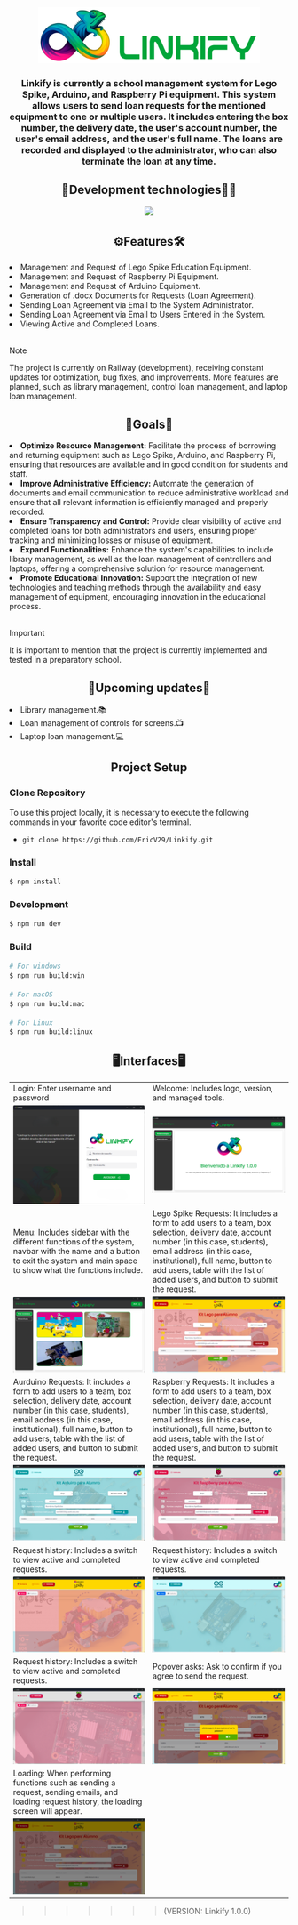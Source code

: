 <p align="center">
  <img width="400px" src="/src/renderer/src/images/linkilogo.png" alt="LogotipoLinkifiy"/>
</p>

<h3 align="center">
Linkify is currently a school management system for Lego Spike, Arduino, and Raspberry Pi equipment. This system allows users to send loan requests for the mentioned equipment to one or multiple users. It includes entering the box number, the delivery date, the user's account number, the user's email address, and the user's full name. The loans are recorded and displayed to the administrator, who can also terminate the loan at any time.
</h3>

<h2 align="center">🚀Development technologies🧑‍💻</h2>

<p align="center">
  <a href="https://skillicons.dev">
    <img src="https://skillicons.dev/icons?i=nodejs,electron,react,typescript,html,tailwind,mysql" />
  </a>
</p>

<h2 align="center">⚙️Features🛠️</h2>

<li>Management and Request of Lego Spike Education Equipment.</li>
<li>Management and Request of Raspberry Pi Equipment.</li>
<li>Management and Request of Arduino Equipment.</li>
<li>Generation of .docx Documents for Requests (Loan Agreement).</li>
<li>Sending Loan Agreement via Email to the System Administrator.</li>
<li>Sending Loan Agreement via Email to Users Entered in the System.</li>
<li>Viewing Active and Completed Loans.</li>
<br>

> [!NOTE]
> The project is currently on Railway (development), receiving constant updates for optimization, bug fixes, and improvements. More features are planned, such as library management, control loan management, and laptop loan management.

<h2 align="center">🏁Goals🏁</h2>

<li><strong>Optimize Resource Management:</strong> Facilitate the process of borrowing and returning equipment such as Lego Spike, Arduino, and Raspberry Pi, ensuring that resources are available and in good condition for students and staff.</li>
<li><strong>Improve Administrative Efficiency:</strong> Automate the generation of documents and email communication to reduce administrative workload and ensure that all relevant information is efficiently managed and properly recorded.</li>
<li><strong>Ensure Transparency and Control:</strong> Provide clear visibility of active and completed loans for both administrators and users, ensuring proper tracking and minimizing losses or misuse of equipment.</li>
<li><strong>Expand Functionalities:</strong> Enhance the system's capabilities to include library management, as well as the loan management of controllers and laptops, offering a comprehensive solution for resource management.</li>
<li><strong>Promote Educational Innovation:</strong> Support the integration of new technologies and teaching methods through the availability and easy management of equipment, encouraging innovation in the educational process.</li>
<br>

> [!IMPORTANT]
> It is important to mention that the project is currently implemented and tested in a preparatory school.

<h2 align="center">🔄️Upcoming updates🔄️</h2>

<li>Library management.📚</li>
<li>Loan management of controls for screens.📺</li>
<li>Laptop loan management.💻</li>

<h2 align="center">Project Setup</h2>

### Clone Repository

<p>To use this project locally, it is necessary to execute the following commands in your favorite code editor's terminal.</p>

- `git clone https://github.com/EricV29/Linkify.git`

### Install

```bash
$ npm install
```

### Development

```bash
$ npm run dev
```

### Build

```bash
# For windows
$ npm run build:win

# For macOS
$ npm run build:mac

# For Linux
$ npm run build:linux
```

<h2 align="center">🖥️Interfaces🖥️</h2>

|                                         |                                         |
| --------------------------------------- | --------------------------------------- |
| Login: Enter username and password | Welcome: Includes logo, version, and managed tools. |
| ![IEEE](./resources/interfaces/loginLinki.png) | ![IEEE](./resources/interfaces/welcome.png) |
| Menu: Includes sidebar with the different functions of the system, navbar with the name and a button to exit the system and main space to show what the functions include. | Lego Spike Requests: It includes a form to add users to a team, box selection, delivery date, account number (in this case, students), email address (in this case, institutional), full name, button to add users, table with the list of added users, and button to submit the request. |
| ![IEEE](./resources/interfaces/menuLinki.png) | ![IEEE](./resources/interfaces/requestLego.png) |
| Aurduino Requests: It includes a form to add users to a team, box selection, delivery date, account number (in this case, students), email address (in this case, institutional), full name, button to add users, table with the list of added users, and button to submit the request. | Raspberry Requests: It includes a form to add users to a team, box selection, delivery date, account number (in this case, students), email address (in this case, institutional), full name, button to add users, table with the list of added users, and button to submit the request. |
| ![IEEE](./resources/interfaces/requestArduino.png) | ![IEEE](./resources/interfaces/requestRaspberry.png) |
| Request history: Includes a switch to view active and completed requests. | Request history: Includes a switch to view active and completed requests. |
| ![IEEE](./resources/interfaces/loanhistoryLego.png) | ![IEEE](./resources/interfaces/loanhistoryArduino.png) |
| Request history: Includes a switch to view active and completed requests. | Popover asks: Ask to confirm if you agree to send the request. |
| ![IEEE](./resources/interfaces/loanhistoryRaspberry.png) | ![IEEE](./resources/interfaces/confirmRequest.png) |
| Loading: When performing functions such as sending a request, sending emails, and loading request history, the loading screen will appear. |     |
| ![IEEE](./resources/interfaces/loadingRequest.png) |  |

> > > > > > > (VERSION: Linkify 1.0.0)
